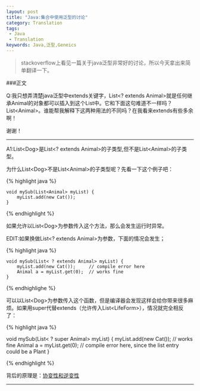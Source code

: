 ```yaml
---
layout: post
title: "Java:集合中使用泛型的讨论"
category: Translation
tags:
 - Java
 - Translation
keywords: Java,泛型,Geneics
---
```



<blockquote>
	stackoverflow上看见一篇关于java泛型非常好的讨论，所以今天拿出来简单翻译一下。
</blockquote>

###正文


Q:我只想弄清楚java泛型中extends关键字，List&lt;? extends Animal&gt;就是任何继承Animal的对象都可以插入到这个List中。它和下面这句难道不一样吗？List&lt;Animal&gt;。谁能帮我解释下这两种用法的不同吗？在我看来extends有些多余啊！

谢谢！

<hr>

A1:List&lt;Dog&gt;是List&lt;? extends Animal&gt;的子类型,但不是List&lt;Animal&gt;的子类型。

为什么List&lt;Dog&gt;不是List&lt;Animal&gt;的子类型呢？先看一下这个例子吧：

{% highlight java %}

	void mySub(List<Animal> myList) {
	    myList.add(new Cat());
	}

{% endhighlight %}


如果允许以List&lt;Dog&gt;为参数传入这个方法，那么会发生运行时异常。


EDIT:如果换做List&lt;? extends Animal&gt;为参数，下面的情况会发生；

{% highlight java %}

	void mySub(List< ? extends Animal> myList) {
	    myList.add(new Cat());     // compile error here
	    Animal a = myList.get(0);  // works fine 
	}

{% endhighlighe %}

可以以List&lt;Dog&gt;为参数传入这个函数，但是编译器会发现这样会给你带来很多麻烦。如果用super代替extends（允许传入List&lt;LifeForm&gt;），情况就完全相反了：

{% highlight java %}

void mySub(List< ? super Animal> myList) {
    myList.add(new Cat());     // works fine
    Animal a = myList.get(0);  // compile error here, since the list entry could be a Plant
}

{% endhighlight %}

背后的原理是：<a href="http://en.wikipedia.org/wiki/Covariance_and_contravariance_%28computer_science%29#Java">协变性和逆变性</a>

<hr>

